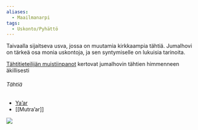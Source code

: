 ```yaml
---
aliases:
  - Maailmanarpi
tags:
  - Uskonto/Pyhättö
---
```

Taivaalla sijaitseva usva, jossa on muutamia kirkkaampia tähtiä. Jumalhovi on tärkeä osa monia uskontoja, ja sen syntymiselle on lukuisia tarinoita.

[Tähtitieteilijän muistiinpanot](Tähtitieteilijän%20muistiinpanot.md) kertovat jumalhovin tähtien himmenneen äkillisesti

###### Tähtiä
- [Ya’ar](Ya’ar.md)
- [[Mutra’ar]]

![](jumalhovi.png)